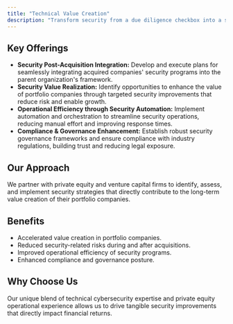 ```yaml
---
title: "Technical Value Creation"
description: "Transform security from a due diligence checkbox into a strategic value accelerator across your portfolio."
---
```


## Key Offerings

*   **Security Post-Acquisition Integration:** Develop and execute plans for seamlessly integrating acquired companies' security programs into the parent organization's framework.
*   **Security Value Realization:** Identify opportunities to enhance the value of portfolio companies through targeted security improvements that reduce risk and enable growth.
*   **Operational Efficiency through Security Automation:** Implement automation and orchestration to streamline security operations, reducing manual effort and improving response times.
*   **Compliance & Governance Enhancement:** Establish robust security governance frameworks and ensure compliance with industry regulations, building trust and reducing legal exposure.

## Our Approach
We partner with private equity and venture capital firms to identify, assess, and implement security strategies that directly contribute to the long-term value creation of their portfolio companies.

## Benefits
*   Accelerated value creation in portfolio companies.
*   Reduced security-related risks during and after acquisitions.
*   Improved operational efficiency of security programs.
*   Enhanced compliance and governance posture.

## Why Choose Us
Our unique blend of technical cybersecurity expertise and private equity operational experience allows us to drive tangible security improvements that directly impact financial returns.